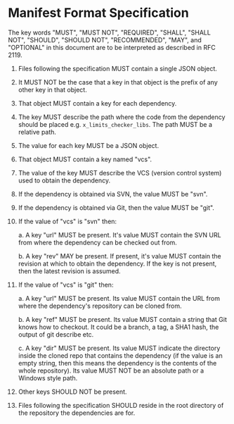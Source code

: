 # Manifest Format Specification

The key words "MUST", "MUST NOT", "REQUIRED", "SHALL", "SHALL NOT", "SHOULD",
"SHOULD NOT", "RECOMMENDED", "MAY", and "OPTIONAL" in this document are to be
interpreted as described in RFC 2119.

1. Files following the specification MUST contain a single JSON object.

2. It MUST NOT be the case that a key in that object is the prefix of any other
   key in that object.

3. That object MUST contain a key for each dependency.

4. The key MUST describe the path where the code from the dependency should be
   placed e.g. `x_limits_checker_libs`. The path MUST be a relative path.

5. The value for each key MUST be a JSON object.

6. That object MUST contain a key named "vcs".

7. The value of the key MUST describe the VCS (version control system) used to
   obtain the dependency.

8. If the dependency is obtained via SVN, the value MUST be "svn".

9. If the dependency is obtained via Git, then the value MUST be "git".

10. If the value of "vcs" is "svn" then:

    a. A key "url" MUST be present. It's value MUST contain the SVN URL from
    where the dependency can be checked out from.

    b. A key "rev" MAY be present. If present, it's value MUST contain the
    revision at which to obtain the dependency. If the key is not present,
    then the latest revision is assumed.

11. If the value of "vcs" is "git" then:

    a. A key "url" MUST be present. Its value MUST contain the URL from where
    the dependency's repository can be cloned from.

    b. A key "ref" MUST be present. Its value MUST contain a string that Git
    knows how to checkout. It could be a branch, a tag, a SHA1 hash, the output
    of git describe etc.

    c. A key "dir" MUST be present. Its value MUST indicate the directory
    inside the cloned repo that contains the dependency (if the value is an
    empty string, then this means the dependency is the contents of the whole
    repository). Its value MUST NOT be an absolute path or a Windows style path.

12. Other keys SHOULD NOT be present.

13. Files following the specification SHOULD reside in the root directory of
    the repository the dependencies are for.

